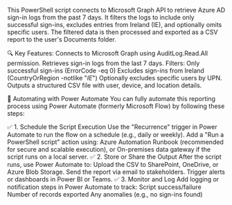 This PowerShell script connects to Microsoft Graph API to retrieve Azure AD sign-in logs from the past 7 days. It filters the logs to include only successful sign-ins, excludes entries from Ireland (IE), and optionally omits specific users. The filtered data is then processed and exported as a CSV report to the user's Documents folder.

🔍 Key Features:
Connects to Microsoft Graph using AuditLog.Read.All permission.
Retrieves sign-in logs from the last 7 days.
Filters:
Only successful sign-ins (ErrorCode -eq 0)
Excludes sign-ins from Ireland (CountryOrRegion -notlike "*IE*")
Optionally excludes specific users by UPN.
Outputs a structured CSV file with user, device, and location details.


🔁 Automating with Power Automate
You can fully automate this reporting process using Power Automate (formerly Microsoft Flow) by following these steps:

✅ 1. Schedule the Script Execution
Use the "Recurrence" trigger in Power Automate to run the flow on a schedule (e.g., daily or weekly).
Add a "Run a PowerShell script" action using:
Azure Automation Runbook (recommended for secure and scalable execution), or
On-premises data gateway if the script runs on a local server.
✅ 2. Store or Share the Output
After the script runs, use Power Automate to:
Upload the CSV to SharePoint, OneDrive, or Azure Blob Storage.
Send the report via email to stakeholders.
Trigger alerts or dashboards in Power BI or Teams.
✅ 3. Monitor and Log
Add logging or notification steps in Power Automate to track:
Script success/failure
Number of records exported
Any anomalies (e.g., no sign-ins found)
